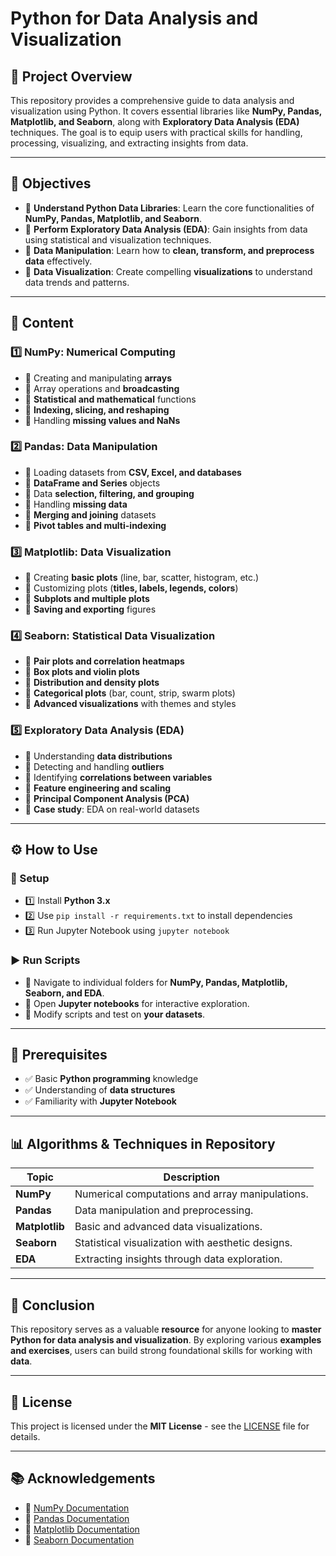 # Python for Data Analysis and Visualization

## 📌 Project Overview
This repository provides a comprehensive guide to data analysis and visualization using Python. It covers essential libraries like **NumPy, Pandas, Matplotlib, and Seaborn**, along with **Exploratory Data Analysis (EDA)** techniques. The goal is to equip users with practical skills for handling, processing, visualizing, and extracting insights from data.

---

## 🎯 Objectives
- 🔹 **Understand Python Data Libraries**: Learn the core functionalities of **NumPy, Pandas, Matplotlib, and Seaborn**.
- 🔹 **Perform Exploratory Data Analysis (EDA)**: Gain insights from data using statistical and visualization techniques.
- 🔹 **Data Manipulation**: Learn how to **clean, transform, and preprocess data** effectively.
- 🔹 **Data Visualization**: Create compelling **visualizations** to understand data trends and patterns.

---

## 📂 Content

### **1️⃣ NumPy: Numerical Computing**
- 📌 Creating and manipulating **arrays**
- 📌 Array operations and **broadcasting**
- 📌 **Statistical and mathematical** functions
- 📌 **Indexing, slicing, and reshaping**
- 📌 Handling **missing values and NaNs**

### **2️⃣ Pandas: Data Manipulation**
- 📌 Loading datasets from **CSV, Excel, and databases**
- 📌 **DataFrame and Series** objects
- 📌 Data **selection, filtering, and grouping**
- 📌 Handling **missing data**
- 📌 **Merging and joining** datasets
- 📌 **Pivot tables and multi-indexing**

### **3️⃣ Matplotlib: Data Visualization**
- 📌 Creating **basic plots** (line, bar, scatter, histogram, etc.)
- 📌 Customizing plots (**titles, labels, legends, colors**)
- 📌 **Subplots and multiple plots**
- 📌 **Saving and exporting** figures

### **4️⃣ Seaborn: Statistical Data Visualization**
- 📌 **Pair plots and correlation heatmaps**
- 📌 **Box plots and violin plots**
- 📌 **Distribution and density plots**
- 📌 **Categorical plots** (bar, count, strip, swarm plots)
- 📌 **Advanced visualizations** with themes and styles

### **5️⃣ Exploratory Data Analysis (EDA)**
- 📌 Understanding **data distributions**
- 📌 Detecting and handling **outliers**
- 📌 Identifying **correlations between variables**
- 📌 **Feature engineering and scaling**
- 📌 **Principal Component Analysis (PCA)**
- 📌 **Case study**: EDA on real-world datasets

---

## ⚙️ How to Use

### **🔧 Setup**
- 1️⃣ Install **Python 3.x**
- 2️⃣ Use `pip install -r requirements.txt` to install dependencies
- 3️⃣ Run Jupyter Notebook using `jupyter notebook`

### **▶️ Run Scripts**
- 📌 Navigate to individual folders for **NumPy, Pandas, Matplotlib, Seaborn, and EDA**.
- 📌 Open **Jupyter notebooks** for interactive exploration.
- 📌 Modify scripts and test on **your datasets**.

---

## 📌 Prerequisites
- ✅ Basic **Python programming** knowledge
- ✅ Understanding of **data structures**
- ✅ Familiarity with **Jupyter Notebook**

---

## 📊 Algorithms & Techniques in Repository

| **Topic**      | **Description**                                  |
|---------------|--------------------------------------------------|
| **NumPy**      | Numerical computations and array manipulations. |
| **Pandas**     | Data manipulation and preprocessing.            |
| **Matplotlib** | Basic and advanced data visualizations.         |
| **Seaborn**    | Statistical visualization with aesthetic designs. |
| **EDA**        | Extracting insights through data exploration.   |

---

## 📢 Conclusion
This repository serves as a valuable **resource** for anyone looking to **master Python for data analysis and visualization**. By exploring various **examples and exercises**, users can build strong foundational skills for working with **data**.

---

## 📝 License
This project is licensed under the **MIT License** - see the [LICENSE](LICENSE) file for details.

---

## 📚 Acknowledgements
- 🔹 [NumPy Documentation](https://numpy.org/doc/stable/)
- 🔹 [Pandas Documentation](https://pandas.pydata.org/docs/)
- 🔹 [Matplotlib Documentation](https://matplotlib.org/stable/contents.html)
- 🔹 [Seaborn Documentation](https://seaborn.pydata.org/)
